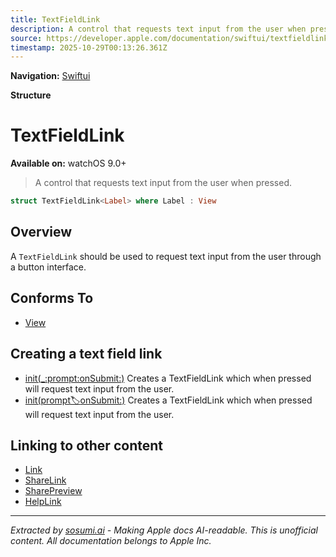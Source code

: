 ```yaml
---
title: TextFieldLink
description: A control that requests text input from the user when pressed.
source: https://developer.apple.com/documentation/swiftui/textfieldlink
timestamp: 2025-10-29T00:13:26.361Z
---
```


**Navigation:** [Swiftui](/documentation/swiftui)

**Structure**

# TextFieldLink

**Available on:** watchOS 9.0+

> A control that requests text input from the user when pressed.

```swift
struct TextFieldLink<Label> where Label : View
```

## Overview

A `TextFieldLink` should be used to request text input from the user through a button interface.

## Conforms To

- [View](/documentation/swiftui/view)

## Creating a text field link

- [init(_:prompt:onSubmit:)](/documentation/swiftui/textfieldlink/init(_:prompt:onsubmit:)) Creates a TextFieldLink which when pressed will request text input from the user.
- [init(prompt:label:onSubmit:)](/documentation/swiftui/textfieldlink/init(prompt:label:onsubmit:)) Creates a TextFieldLink which when pressed will request text input from the user.

## Linking to other content

- [Link](/documentation/swiftui/link)
- [ShareLink](/documentation/swiftui/sharelink)
- [SharePreview](/documentation/swiftui/sharepreview)
- [HelpLink](/documentation/swiftui/helplink)

---

*Extracted by [sosumi.ai](https://sosumi.ai) - Making Apple docs AI-readable.*
*This is unofficial content. All documentation belongs to Apple Inc.*
